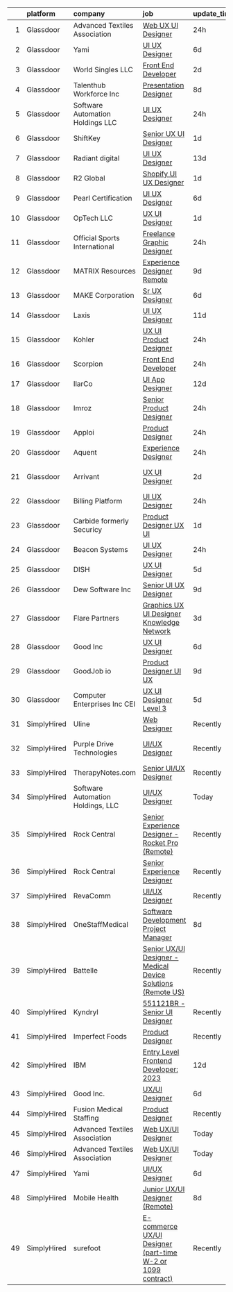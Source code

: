 

|    | platform    | company                           | job                                                                                                                                                                                                                                                                                                                                                                                                                                                                                                                                                                                                                                                                                                                                                                                                                                                                                                                                   | update_time   | location                |
|---:|:------------|:----------------------------------|:--------------------------------------------------------------------------------------------------------------------------------------------------------------------------------------------------------------------------------------------------------------------------------------------------------------------------------------------------------------------------------------------------------------------------------------------------------------------------------------------------------------------------------------------------------------------------------------------------------------------------------------------------------------------------------------------------------------------------------------------------------------------------------------------------------------------------------------------------------------------------------------------------------------------------------------|:--------------|:------------------------|
|  1 | Glassdoor   | Advanced Textiles Association     | [Web UX UI Designer](https://www.glassdoor.com/partner/jobListing.htm?pos=104&ao=1110586&s=58&guid=000001831bf340aeb4960d16c919ab0e&src=GD_JOB_AD&t=SR&vt=w&ea=1&cs=1_9c5776c0&cb=1662621270554&jobListingId=1008123545453&cpc=C891152315FA1AD8&jrtk=3-0-1gcdv6g6lk6dg801-1gcdv6g76i3b8800-8f0f2da3bcb0ded4--6NYlbfkN0BnYbzg9_0OBxfyaC-dC2htIGp3bt0r_Vee4_7uMe98bPPG6yOg2WXqdwhbC791_U00MfwPJQISugkbvt-O9m_o7FpwY2dPKxYlvJWF88LUJU6-PJiA7au0MbT7IIdJhkiVldQN1GCcaP9tiJbH74WPbddeicnz4Ug33P_R2i56xQ0xZRpWPjA6Yl8axoFQ41Avo3a_HFvcyZflZLq_GwsmcA9qVlK5ucciImYjvTupwWgJv6VsqQYmSR2gu8B8sQltEF4RzWyJYPwwpZmar3WnTgUnbbLGhvGx0HNM4Jh2YONohdn4SazsKR3a95JcTyzoW7IyAClg1ql0oCSldRFCz67WboI6_GK4I6pLov6CuXMKpBmHGESs3ZnZiDNem_an8M7KCk9ehGXnnSdI2XG3klqa6RuKdYy78fTKvk70sWrWXZuS4l_4vFle1-XN02H_o7FGbci7TWbTQE22SfPqIsYW1kTsI4SqIFMBgz_MtC6fmeclzF6zmcsWb8_1law%3D)                                                                           | 24h           | Remote                  |
|  2 | Glassdoor   | Yami                              | [UI UX Designer](https://www.glassdoor.com/partner/jobListing.htm?pos=102&ao=1110586&s=58&guid=000001831bf340aeb4960d16c919ab0e&src=GD_JOB_AD&t=SR&vt=w&ea=1&cs=1_2e3d4f58&cb=1662621270553&jobListingId=1008111961904&cpc=C19BE7EA145E205E&jrtk=3-0-1gcdv6g6lk6dg801-1gcdv6g76i3b8800-d1dab448a2b02621--6NYlbfkN0DsBOlmEAMqZtav1V1WKZO3RUElpafjggtWvxyDQ3xFSqf_F-uFbbl63w4PrwT8Miu44ZfysXO1KSQgZsMWkOkd7XGrsQbZln7t07s8F-Y379QQ1CrIr4w_ay-qHsO3v_CQgS9HswjUCAf-pnizNih1cjX2cZN5IilCpikKmz2lbLmVVAngstP8Mkxjc0dUSMN5qur0xbktqw4DmELMwDaPnP02JwbJ6HshTvZpsv3gaVTpQxfrYj6ERtmEnnUpLRP4w4QlgiAuyVg1e8-I1Q7wDfxTrsRTw-EP2_0F8pCKKXaikj19vCa5mysUQ3gwfWOqNex-dXcUap4gMMC0auPWt6OmkVRl_ed9UQeajNXVjHrK-vDrlR9m6-fMF1_w1iwoo3ocJsFNamZpIaYPtgUApxgjN4TSsba4sRGIa-ClPH1HUajMHtTOEg1Z9sUvREqOKYYcqOlzR1NfRLw3quGtpFoFVMmwhl6ebBQsxsCAODPwOe3EelJu)                                                                                             | 6d            | Brea, CA                |
|  3 | Glassdoor   | World Singles  LLC                | [Front End Developer](https://www.glassdoor.com/partner/jobListing.htm?pos=103&ao=1110586&s=58&guid=000001831bf340aeb4960d16c919ab0e&src=GD_JOB_AD&t=SR&vt=w&ea=1&cs=1_88d3bb4c&cb=1662621270553&jobListingId=1008118733326&cpc=D2F1DE17EE1F43B9&jrtk=3-0-1gcdv6g6lk6dg801-1gcdv6g76i3b8800-59559f1c1bdd3001--6NYlbfkN0A953Z9EfJZc5Z9y7Wb0NkuJO-5BBnqXCJSieP3bN3oTxAO8dGQJw4j2CH_NUV965Wb0xLsNjYjhO9zTMCwhc7ZGsB1NBKUSAYmyrivvqdWJYR3WHV-nj1EBYMw4HEobpz0o0xCAVY5XHoBMwolg05YFo3HS0m4JIAsfVysEjv1Yil8LHTQ1DmhXRUsY0J0P9QTaSOkZDtpeqExOWm-rPQzXhAGWtLRPWMH2VnF1-DjjVwnd5VUIJyvh1_kjwnf2dKRYwm-rJ5zJa_f-KyK2OnsChs46OmWRkAmjR9SINIzE9sqVcdvuFSCX_-bYVvkT8_Qo9rc665BxKkKQN8StnHV2-uQ9e-_zSvWQpPBz1kI_7OeMjWBtW4bwNq54I1Pw_rj45vyfuJv-Gy5QadTFV_nd-HluHbUL-bgT4K8o5o6i511e0ZZTRnD1QMecm8k9lqEHxODvwl-4uM3UznZlll4df9VD8gfIJ7-JXfPIrJ8V7b5xL2qMii7eAG0pIF8_sk%3D)                                                                          | 2d            | Remote                  |
|  4 | Glassdoor   | Talenthub Workforce  Inc          | [Presentation Designer](https://www.glassdoor.com/partner/jobListing.htm?pos=110&ao=1110586&s=58&guid=000001831bf340aeb4960d16c919ab0e&src=GD_JOB_AD&t=SR&vt=w&ea=1&cs=1_793fd8ad&cb=1662621270555&jobListingId=1008104112031&cpc=F41FEAB56D215062&jrtk=3-0-1gcdv6g6lk6dg801-1gcdv6g76i3b8800-b0396012850688ec--6NYlbfkN0DpwFV3tuw9vFlML3xauMsT_S9XsNg3VdZNHiuyFzGFEzXfSGkGfgeZuQmrRNOoRj2KG4JtZ16c6Me6TMe4k8idSKCqMIK3nKRCNN0673o5rBPp8bUF45137Vz3MHFL762ZXOrmoxPdzX2ZNZrNjhWHxCSlNkIwtcKanXnT2eO3-YrVPWt20WW4OF6kIlKypSii3gntkKXi1vrS1iv8jGkfky5LpQpNoxsE1qUL0ApHIokdEJ8EiLBP3FXlpS79BgJIsWkD2rMYadaChCI5nLdVHGPanNVBaeM0O1DEIlJVc5mvwoVk2pLStWd_AFif4bOMMMErrtMJAul7MKJORzBAbTxzOPO2qCXsuvB3PlHVHXY3hm-gI6a6ygMqKuQJ7CnGZH-TFqwF96dEANRtqgcOcbV9Fu4f8aiK4aeICXLctns5lSTSG4PXMnAhVVOOLIoCdyTcPirT4CJpcXSf-wVu-LVptbzCNaDEa6GYsvK8ilEBfYB2Rnh4mMV1HN1pEJO9uN4lRBzjO49NZsopQgXt)                                                      | 8d            | Remote                  |
|  5 | Glassdoor   | Software Automation Holdings  LLC | [UI UX Designer](https://www.glassdoor.com/partner/jobListing.htm?pos=101&ao=1110586&s=58&guid=000001831bf340aeb4960d16c919ab0e&src=GD_JOB_AD&t=SR&vt=w&ea=1&cs=1_b24d1be3&cb=1662621270553&jobListingId=1008123823566&cpc=44CD5376B8534B8F&jrtk=3-0-1gcdv6g6lk6dg801-1gcdv6g76i3b8800-3bcf243cd403f7c2--6NYlbfkN0Cd5ZvLdai7cR0fypH5_WiGezUQesq24dbKuF0ly35ya0wozhh-9z2tlJyVXIJqsSw1J9a7pG5gMiumTPfCocB6PEtNSpXRWp_9qIPMaS-bqWB8UXAIzKgvkXkJYcpRM5zHZvfo3YLhPX_oih5ekdFM62wMT07fNqP801IE2Adcsh0DAgosBBMAYXj_32J324Q7ukyWWTtytwxIiwXNQhomkhyKAWOnqv_RQEgUcmTXhUzid_pjCos8LDfQRL3khseJNfCrp4zq4FckBxdd_DDO8SHsjO0cB2IXiBzD28G-Q4ndZTby7XHjCpQA0n1jY3vE2cRwkPKhKVAsCftvi9z42luq4E4gzxr_36NwLFynawuWLOdRcT7DIKzOyRLvwAB8TZI9lH6-KeWl3-jA8dqRJPBqTYtk7JXJf7gX3HOedJtEfe1EQvQqYdUZFc-RYVDsp7zn8e88vFr2y4414G4nRYNUPw46KEKWbtYtHzCjTfrw-qmDx9qPtV-8eCnZjvg%3D)                                                                               | 24h           | Remote                  |
|  6 | Glassdoor   | ShiftKey                          | [Senior UX UI Designer](https://www.glassdoor.com/partner/jobListing.htm?pos=124&ao=1136043&s=58&guid=000001831bf340aeb4960d16c919ab0e&src=GD_JOB_AD&t=SR&vt=w&ea=1&cs=1_2a09ceab&cb=1662621270556&jobListingId=1008121373142&jrtk=3-0-1gcdv6g6lk6dg801-1gcdv6g76i3b8800-10f5eb952d532193-)                                                                                                                                                                                                                                                                                                                                                                                                                                                                                                                                                                                                                                           | 1d            | Remote                  |
|  7 | Glassdoor   | Radiant digital                   | [UI UX Designer](https://www.glassdoor.com/partner/jobListing.htm?pos=125&ao=1136043&s=58&guid=000001831bf340aeb4960d16c919ab0e&src=GD_JOB_AD&t=SR&vt=w&ea=1&cs=1_c00df875&cb=1662621270556&jobListingId=1008093841099&jrtk=3-0-1gcdv6g6lk6dg801-1gcdv6g76i3b8800-7da7b2afb5597ba3-)                                                                                                                                                                                                                                                                                                                                                                                                                                                                                                                                                                                                                                                  | 13d           | Remote                  |
|  8 | Glassdoor   | R2 Global                         | [Shopify UI UX Designer](https://www.glassdoor.com/partner/jobListing.htm?pos=106&ao=1110586&s=58&guid=000001831bf340aeb4960d16c919ab0e&src=GD_JOB_AD&t=SR&vt=w&ea=1&cs=1_674a0fef&cb=1662621270554&jobListingId=1008120823864&cpc=C4A69CCDBB3B9599&jrtk=3-0-1gcdv6g6lk6dg801-1gcdv6g76i3b8800-933887e8a8561f9b--6NYlbfkN0D8rL0LUwE8HzvQOzovyd2d9CwT13E1AZ7ViNRQVbvKBAn7CPz_PUQ8WigMFBpoSqqvA6uieSNjI3U7GzGBn9OmlSXHCm3UZDaO8QwMPBE9wpDfRehkq0v225-N8e9xSv_EOQEMxjRiAguC96wL_b0XxiMH0phigBz7SyIALt3Vocvf1d5z7sdxAwV_OnV6-sfvvJ5h0h2fWSA_62Wt4tCYsKGKTXjpaJ6BU4gs1sOJm-acw281XYG8w6v258MHQVdo6GMYsUGykkrMqn9V5wLSmd8vAbzxsa2CP0Mj7lhuNIZR8sp6Sc7Mf5D7SHxX1-9xgXNWW6gjMpWAbDj6qRhOhLxSpaYkQsGJkjRav_hVk8_eQNcwuLIHscmILNbLz7oQY1MYDgkYbTjnAYQEb2ohb7wKnSUN4KnbQiwpmK1EBghdHCdR78R4k6171Mkqay2_usUSjVFDGOhfouvqXMzD2yE-vs1Rie96yfxG_91X376olLZBA_MVzFMJ8qKEVdfNnczIoCs_3A%3D%3D)                                                         | 1d            | Remote                  |
|  9 | Glassdoor   | Pearl Certification               | [UI UX Designer](https://www.glassdoor.com/partner/jobListing.htm?pos=119&ao=1136043&s=58&guid=000001831bf340aeb4960d16c919ab0e&src=GD_JOB_AD&t=SR&vt=w&ea=1&cs=1_de7b26c9&cb=1662621270555&jobListingId=1008112216549&jrtk=3-0-1gcdv6g6lk6dg801-1gcdv6g76i3b8800-a5717bbdad883532-)                                                                                                                                                                                                                                                                                                                                                                                                                                                                                                                                                                                                                                                  | 6d            | Remote                  |
| 10 | Glassdoor   | OpTech LLC                        | [UX UI Designer](https://www.glassdoor.com/partner/jobListing.htm?pos=109&ao=1110586&s=58&guid=000001831bf340aeb4960d16c919ab0e&src=GD_JOB_AD&t=SR&vt=w&ea=1&cs=1_85f65cf0&cb=1662621270554&jobListingId=1008120878935&cpc=B076152010A3B66C&jrtk=3-0-1gcdv6g6lk6dg801-1gcdv6g76i3b8800-0baaffa7b0784a0a--6NYlbfkN0DP9fosW9IEXaU1TZ3ocreH2vEq1sd-U-IRxHoNdS6RHkqAVuspg0SWSgO6chgcdoU5n4vUJhBKWY-WDn94csM60LcuhNnZxBqWpiRhLNHVLEV9midagA-O3i21KTv-5qP-FwLsLnbHckdD11Y3Ezo9aFteyJdb1TmKa1Efb5KY9hp-Swlpyxh_iEGF3sQMQFOEgzlvDZKl2Tm2vGQOPYt4UoX7-NDWh--bplg4d_lIYQa6JBipccmTX0lhnv_albSiIcChwivG-C0A-dooIrHz-dBZaNs7jxb2Xs9gVdPNiYfeboWm8-cFajy9FvfSLnYzoo3Z9mAFbiGCRhym5d9dLbgFqnrw4iXFKyxmLGLk2tjCjFk9DliUipj91KjmkoQbslHlBULaxlpP9M7uS7AAZU469PlaWgAUttrdYWBaPqZZtoevAZPjZo3UC_jBNa_CtGpD-EpjZiBTR6jyyjqr5vNeBC8AKjN6DZLI_TNEab2MbJA4W68KHnsQor6m-4xgHKRjrxt1OJMjLIYEvNC-)                                                             | 1d            | Lansing, MI             |
| 11 | Glassdoor   | Official Sports International     | [Freelance Graphic Designer](https://www.glassdoor.com/partner/jobListing.htm?pos=121&ao=1136043&s=58&guid=000001831bf340aeb4960d16c919ab0e&src=GD_JOB_AD&t=SR&vt=w&ea=1&cs=1_46fbeb9a&cb=1662621270555&jobListingId=1008123864431&jrtk=3-0-1gcdv6g6lk6dg801-1gcdv6g76i3b8800-f7541fdc65ee0127-)                                                                                                                                                                                                                                                                                                                                                                                                                                                                                                                                                                                                                                      | 24h           | Remote                  |
| 12 | Glassdoor   | MATRIX Resources                  | [Experience Designer   Remote](https://www.glassdoor.com/partner/jobListing.htm?pos=111&ao=1110586&s=58&guid=000001831bf340aeb4960d16c919ab0e&src=GD_JOB_AD&t=SR&vt=w&ea=1&cs=1_bab13278&cb=1662621270555&jobListingId=1008101974314&cpc=F4EED0218A761C36&jrtk=3-0-1gcdv6g6lk6dg801-1gcdv6g76i3b8800-5a0c883764d5860c--6NYlbfkN0De5ppvndiyxA0pMSLQzOe_j9Mra0KF_8EhxTxOKXtZIfhM20E97mGJuSEbq9mCfhj09Cu6QrprDdOawS3cdn80QuZY24sACJEjfKNH7vKXtDoY83kVdXkU9J3oOb0uSX08IYg2no39FuFPoAVsSwba0l_I_RrZ1Qiom7P1GJwtz0REkwQbOXN9Y_R_55-n6CyOq4EQrfVxI3ov7wQ4ST16P21BU-h9tybm2CdVdEYmfvd-G2RdKyGJmbnSJhZgykKvbLfBwF63WrMT7GmS2ueNIRulkYxMpdXJNQN5dQCJgdLHHNIcN1EBNRXfuKSTfXWDp80uHRjBzv-AiqKX3v11-r_mPFzdUYudPu8c_b0dCSzYW4YETxK68V9TU3W-8cWKA24fQbIF2YkWHPRcaOUTcy0IWrwxnEa5g8-pTIHK0QONgl-Ut7FkaxDaQMO-y492TIcMYWHBghPSTdzKuWHFM0R384BrN3acZ5ftTUn0dnqfR4-TNPB63rKqBsEZf_K5ygtYzULf28K-GH2WU8rH8VHOndoOKyI6xsFkri3APg%3D%3D)                   | 9d            | Irving, TX              |
| 13 | Glassdoor   | MAKE Corporation                  | [Sr  UX Designer](https://www.glassdoor.com/partner/jobListing.htm?pos=113&ao=1110586&s=58&guid=000001831bf340aeb4960d16c919ab0e&src=GD_JOB_AD&t=SR&vt=w&ea=1&cs=1_a9023235&cb=1662621270555&jobListingId=1008111018945&cpc=3BA4CE39D5B5DEF5&jrtk=3-0-1gcdv6g6lk6dg801-1gcdv6g76i3b8800-175cdf68bb3b85ab--6NYlbfkN0DBngY5b4yB-TlcVsy-QsRo8iRp5hY8m7P-4u0yD8OPehX8tfe9tVu8yLDxUwV1mcUyLWyrXCaODSfuFoLB5vmq0DBHwLowcpqWevatJK5OgW7nhgyKom-XMka9g2laA_pos-ed-qRT0K_OlsZHdjm9WVv_gYLvIeSeW-G3rBuHH-bBdpcmaNTxUpNqNEZqvUU4TzRiG185hAdpoYFvdOg6-q5fFwiK85iVbV0JjI-iBeFC5k0L-Jn-hxSZJ4sMYITKtEETTE3g-GdZQE48gR93uW-jJKEcAX-C8KNBn4vHH-NPtOdcHYSYBY0CegMnj7E32VHR0CzA3nrdefkVfZKPCDgaqfL1-aR_UyKi4YLYR7QOiJHBj_h04ejUtFV3ylDAARYmde6e81Rl8JuM2TtcAzORUJXO2oC59spupDiKacVPZmYj0aZfjuWiUzm69asQMat6RLVAJR21Dt-26O1LaMJ83aqBx7M2Ab_Ubs1dBZeRVP8ncwIXpldDDzfaTSu-sZ7ndGojcw%3D%3D)                                                                | 6d            | Remote                  |
| 14 | Glassdoor   | Laxis                             | [UI UX Designer](https://www.glassdoor.com/partner/jobListing.htm?pos=130&ao=1136043&s=58&guid=000001831bf340aeb4960d16c919ab0e&src=GD_JOB_AD&t=SR&vt=w&ea=1&cs=1_85966fa2&cb=1662621270556&jobListingId=1008098594430&jrtk=3-0-1gcdv6g6lk6dg801-1gcdv6g76i3b8800-3580cb1d638b4dea-)                                                                                                                                                                                                                                                                                                                                                                                                                                                                                                                                                                                                                                                  | 11d           | Remote                  |
| 15 | Glassdoor   | Kohler                            | [UX UI Product Designer](https://www.glassdoor.com/partner/jobListing.htm?pos=122&ao=1136043&s=58&guid=000001831bf340aeb4960d16c919ab0e&src=GD_JOB_AD&t=SR&vt=w&cs=1_b3cc77df&cb=1662621270555&jobListingId=1008124069497&jrtk=3-0-1gcdv6g6lk6dg801-1gcdv6g76i3b8800-c4fb8987418ad236-)                                                                                                                                                                                                                                                                                                                                                                                                                                                                                                                                                                                                                                               | 24h           | Kohler, WI              |
| 16 | Glassdoor   | Scorpion                          | [Front End Developer](https://www.glassdoor.com/partner/jobListing.htm?pos=127&ao=1136043&s=58&guid=000001831bf340aeb4960d16c919ab0e&src=GD_JOB_AD&t=SR&vt=w&ea=1&cs=1_19e8acbc&cb=1662621270556&jobListingId=1008123023017&jrtk=3-0-1gcdv6g6lk6dg801-1gcdv6g76i3b8800-0751356d8296874d-)                                                                                                                                                                                                                                                                                                                                                                                                                                                                                                                                                                                                                                             | 24h           | Remote                  |
| 17 | Glassdoor   | IlarCo                            | [UI App Designer](https://www.glassdoor.com/partner/jobListing.htm?pos=117&ao=1136043&s=58&guid=000001831bf340aeb4960d16c919ab0e&src=GD_JOB_AD&t=SR&vt=w&ea=1&cs=1_25e48c65&cb=1662621270555&jobListingId=1008097560096&jrtk=3-0-1gcdv6g6lk6dg801-1gcdv6g76i3b8800-ea3aed3263cfccf2-)                                                                                                                                                                                                                                                                                                                                                                                                                                                                                                                                                                                                                                                 | 12d           | Remote                  |
| 18 | Glassdoor   | Imroz                             | [Senior Product Designer](https://www.glassdoor.com/partner/jobListing.htm?pos=120&ao=1136043&s=58&guid=000001831bf340aeb4960d16c919ab0e&src=GD_JOB_AD&t=SR&vt=w&ea=1&cs=1_b3efe1ef&cb=1662621270555&jobListingId=1008122807218&jrtk=3-0-1gcdv6g6lk6dg801-1gcdv6g76i3b8800-3c90933b76e62c09-)                                                                                                                                                                                                                                                                                                                                                                                                                                                                                                                                                                                                                                         | 24h           | Remote                  |
| 19 | Glassdoor   | Apploi                            | [Product Designer](https://www.glassdoor.com/partner/jobListing.htm?pos=126&ao=1136043&s=58&guid=000001831bf340aeb4960d16c919ab0e&src=GD_JOB_AD&t=SR&vt=w&ea=1&cs=1_090d2b2e&cb=1662621270556&jobListingId=1008123599025&jrtk=3-0-1gcdv6g6lk6dg801-1gcdv6g76i3b8800-1e483b1ccae5bc54-)                                                                                                                                                                                                                                                                                                                                                                                                                                                                                                                                                                                                                                                | 24h           | New York, NY            |
| 20 | Glassdoor   | Aquent                            | [Experience Designer](https://www.glassdoor.com/partner/jobListing.htm?pos=112&ao=1110586&s=58&guid=000001831bf340aeb4960d16c919ab0e&src=GD_JOB_AD&t=SR&vt=w&cs=1_57baa0b5&cb=1662621270554&jobListingId=1008123535041&cpc=654405A9B1E0A9F5&jrtk=3-0-1gcdv6g6lk6dg801-1gcdv6g76i3b8800-8d2c847b68a1be34--6NYlbfkN0DMrcEu7yrtATojKJA7cEzGQ3FdRGWLh0CZQInL4ECGI9gD0Wolx9R2EDT7B77c2cRxVdjXFVvapnUBletPGY1y6zUD5emEx2JJHVUKLB7YCEnjpM4Zg3PYdIMwZp1WmyRvhCdKgdleEQNFFwOpXDPT8CnFEGpHLzyPkHaoagJKhB_clZYMpOmLDllDxiGRY8oVCigRrKtX-soT_N_EFRNvAUK_gv3CiFiKaM-NWKufz1pO-rckvnVkoCkld3HgNL0PnWLJmtQ1GL7mxAs_ylJoBnrdt4dTF2N2TS6fppU-gf8rV86-m7foEnyvkcLWbLir_Od_Bly3FdHTiiQHQklmFp89RsnhYUY9TAMJsG1oh7bVgrCARi7grSGmHy4NUMrda-DwUCRElN81aTx8lPtqAKZQ3RNayinqOuI5xa41lu2DM-JCHitS92KJvlq-OlAJWSDOfE2BXZnOQGiPm_cz)                                                                                                                             | 24h           | Remote                  |
| 21 | Glassdoor   | Arrivant                          | [UX UI Designer](https://www.glassdoor.com/partner/jobListing.htm?pos=107&ao=1110586&s=58&guid=000001831bf340aeb4960d16c919ab0e&src=GD_JOB_AD&t=SR&vt=w&ea=1&cs=1_6e22a2aa&cb=1662621270554&jobListingId=1008119621943&cpc=7F6F94E2229B3AB5&jrtk=3-0-1gcdv6g6lk6dg801-1gcdv6g76i3b8800-3e642d748c9187d5--6NYlbfkN0DSgjPPcnEdvoK3uuxfISLALE6pB1FR7YSHOr_tSg5_QGIhoz_2VqUepdcKLBLI_zSAkyoPLr8SW-BEhconqxzy3mrDukWdx0ef31tGDTpgIip-SetJEWcGYiS5_3gTnXONN1J-6acvd22kzKlzGzinEI8pgDvf73tRGn8UbRq18Ntbe2fdioLQ8GhibXzdAYHNWY1awpBYCI1MDnqrSlTQhIJh7ItZ3wHKAkh_KMzvwVuyOTjx1BK8h2yXzeGX2VXAmSCbXHqxdo9Ju6NvzeW_cj2NacSNOV7F9EFnvH0AFcyLH4iYETgI35KJjrSXyVQ2xrQ8dwJmMz4ML1pT-OxGe13J8gBDrQmhOrEjxrKDJyYa5tmnj5vKsaZr3OsBVfZJEMQw07n1KRop10AoECiVuCftcPFqFr0yTFBZOjvhl3bWLSNWo1nCHzR7HKKLrYOoLQ9cZE1bXhavaB4XKvYbnFEuAPmEey1GmKS6dC7MtQTtNXUhc30rki0dXqlgXh3XCbW-H7HtWDfMxsMHBAL3FkymJb6BpRuJE9eE9h4N_-LoHCwqvMnl5Rd2IYunNAlJVqsZ9f7MRg%3D%3D) | 2d            | Los Angeles, CA         |
| 22 | Glassdoor   | Billing Platform                  | [UI UX Designer](https://www.glassdoor.com/partner/jobListing.htm?pos=115&ao=1136043&s=58&guid=000001831bf340aeb4960d16c919ab0e&src=GD_JOB_AD&t=SR&vt=w&ea=1&cs=1_de766e4e&cb=1662621270555&jobListingId=1008122827177&jrtk=3-0-1gcdv6g6lk6dg801-1gcdv6g76i3b8800-11d72c368af852e6-)                                                                                                                                                                                                                                                                                                                                                                                                                                                                                                                                                                                                                                                  | 24h           | Remote                  |
| 23 | Glassdoor   | Carbide  formerly Securicy        | [Product Designer  UX UI ](https://www.glassdoor.com/partner/jobListing.htm?pos=116&ao=1136043&s=58&guid=000001831bf340aeb4960d16c919ab0e&src=GD_JOB_AD&t=SR&vt=w&ea=1&cs=1_3aebf68b&cb=1662621270555&jobListingId=1008121439607&jrtk=3-0-1gcdv6g6lk6dg801-1gcdv6g76i3b8800-d13a311e168c1bb2-)                                                                                                                                                                                                                                                                                                                                                                                                                                                                                                                                                                                                                                        | 1d            | Remote                  |
| 24 | Glassdoor   | Beacon Systems                    | [UI UX Designer](https://www.glassdoor.com/partner/jobListing.htm?pos=114&ao=1136043&s=58&guid=000001831bf340aeb4960d16c919ab0e&src=GD_JOB_AD&t=SR&vt=w&ea=1&cs=1_7afe37f7&cb=1662621270555&jobListingId=1008123454359&jrtk=3-0-1gcdv6g6lk6dg801-1gcdv6g76i3b8800-df074d49c4572ff4-)                                                                                                                                                                                                                                                                                                                                                                                                                                                                                                                                                                                                                                                  | 24h           | Remote                  |
| 25 | Glassdoor   | DISH                              | [UX UI Designer](https://www.glassdoor.com/partner/jobListing.htm?pos=129&ao=1136043&s=58&guid=000001831bf340aeb4960d16c919ab0e&src=GD_JOB_AD&t=SR&vt=w&cs=1_df1b180a&cb=1662621270556&jobListingId=1008114886414&jrtk=3-0-1gcdv6g6lk6dg801-1gcdv6g76i3b8800-a0d40966bf4ac873-)                                                                                                                                                                                                                                                                                                                                                                                                                                                                                                                                                                                                                                                       | 5d            | Englewood, CO           |
| 26 | Glassdoor   | Dew Software Inc                  | [Senior UI UX Designer](https://www.glassdoor.com/partner/jobListing.htm?pos=123&ao=1136043&s=58&guid=000001831bf340aeb4960d16c919ab0e&src=GD_JOB_AD&t=SR&vt=w&ea=1&cs=1_3c31265e&cb=1662621270556&jobListingId=1008101607553&jrtk=3-0-1gcdv6g6lk6dg801-1gcdv6g76i3b8800-3f724dd74a5ae4c0-)                                                                                                                                                                                                                                                                                                                                                                                                                                                                                                                                                                                                                                           | 9d            | Newark, CA              |
| 27 | Glassdoor   | Flare Partners                    | [Graphics   UX   UI Designer   Knowledge Network](https://www.glassdoor.com/partner/jobListing.htm?pos=128&ao=1136043&s=58&guid=000001831bf340aeb4960d16c919ab0e&src=GD_JOB_AD&t=SR&vt=w&ea=1&cs=1_ce114015&cb=1662621270556&jobListingId=1008116972847&jrtk=3-0-1gcdv6g6lk6dg801-1gcdv6g76i3b8800-c8e2d4189e065ddd-)                                                                                                                                                                                                                                                                                                                                                                                                                                                                                                                                                                                                                 | 3d            | Remote                  |
| 28 | Glassdoor   | Good Inc                          | [UX UI Designer](https://www.glassdoor.com/partner/jobListing.htm?pos=118&ao=1136043&s=58&guid=000001831bf340aeb4960d16c919ab0e&src=GD_JOB_AD&t=SR&vt=w&ea=1&cs=1_a7a76d39&cb=1662621270555&jobListingId=1008111195387&jrtk=3-0-1gcdv6g6lk6dg801-1gcdv6g76i3b8800-f979ab19f822d99a-)                                                                                                                                                                                                                                                                                                                                                                                                                                                                                                                                                                                                                                                  | 6d            | Remote                  |
| 29 | Glassdoor   | GoodJob io                        | [Product Designer   UI UX](https://www.glassdoor.com/partner/jobListing.htm?pos=108&ao=1110586&s=58&guid=000001831bf340aeb4960d16c919ab0e&src=GD_JOB_AD&t=SR&vt=w&ea=1&cs=1_f7bc97f6&cb=1662621270554&jobListingId=1008101143376&cpc=FB7E4A1762AE5BEC&jrtk=3-0-1gcdv6g6lk6dg801-1gcdv6g76i3b8800-8578fbe97d5717b5--6NYlbfkN0A-eM-8zQmqxQkbCPpjyO_R1nvC3dWyZdH4WDfPbAqpRWMKG9vGIfMbmWU-gkWEBQ01vlTGLb2nzOcccHCg0J6zzTcuMGXdgKgg2GXifa6KSDn8culOCpjh_TFn3gljPby6eKNqkiiOIk7xpFsOaWLOLwbEX6yF3a3LNf0J13VFSUA2XKAN-WXo_J36O-UtPf08_XJ-JmGSryZb_m_xYrDP-JHG5jflY5dsan2HaJ3zDWI5YAR6Ys4K2fSYrs8Va76QdFFOu6KmPV_z8nEHMkGdJcvw2UHJJaFJ1q7cFiXimxXnd9xFPm8WO52mLtQCrmInh8aomMWelZdSJvzF-tAOayg5sVXSxNp-9LNmQnQ_XoeqA25C2y6E0_zXQiYiSHYXI7Mhnz_vEb91D3HB5GXm0-m--U4PzU4TsAWDtppI_uq-MeY4CcQ3QWmknCtyZy-H8ujcVit5XTcc5wFNasdl_hhZewg5YzVUMed1hSpaWGC8FSzqwE30Zwmsu6Nsbas%3D)                                                                     | 9d            | Remote                  |
| 30 | Glassdoor   | Computer Enterprises  Inc   CEI   | [UX UI Designer Level 3](https://www.glassdoor.com/partner/jobListing.htm?pos=105&ao=1110586&s=58&guid=000001831bf340aeb4960d16c919ab0e&src=GD_JOB_AD&t=SR&vt=w&ea=1&cs=1_213c69fa&cb=1662621270554&jobListingId=1008114458722&cpc=451933188B21919D&jrtk=3-0-1gcdv6g6lk6dg801-1gcdv6g76i3b8800-91df08786b5b64c6--6NYlbfkN0AVVnl_N3xmP3MApcGA3sr6MLnz8P423WWILI1WvbjE8Ry71v-lom9NKs8rBQiPPSeqLTFoMWzh6tcsaSztQ8Z2WFlVj9q4PCblGzbo9xkQZJhKsJfQN-Cu-Kosv8Zred-oKuYPDnjzHYikmtTi-DHthttSy0Fj2oO5GApqJjPjRjLhNkyvANX5wd1jA9a0pFNmsxI_lOI_lx9cbpX81Cu5tegWY2sXfMvyad6rk_t2tvkJZltwxWL1qZZe1XaET-M_WQT49RTAmNnOEWWXxrCHx0H6FeVShTxzAyAtUra-56y8bt2bCSxhUiO_X_lMlb9K0laR6e5ZMhh7Nf8oYyG0r5qKl99WjqpQ80BBAlDWTf1SWxvOLwK6J1y9RpOfkpFGbsnUkevqQDZ_titGvCQvfTJ8lJ7b4AWD0PJzQ1HcnsYhGzv0MI-E0qQ0rmD3vJx2X-4P1xWETISPDNovbwwuPqtrc046vGDFIXkBDcel2duAVL0UhOffQFQFphTnW0iC2qliiuZmGg%3D%3D)                                                         | 5d            | Remote                  |
| 31 | SimplyHired | Uline                             | [Web Designer](https://www.simplyhired.com/job/kI5kUAq-InikRw-9L7E4f0451pjqb3sKTzg2rEtjPg4g-FlQB3FIdQ?q=ui+designer)                                                                                                                                                                                                                                                                                                                                                                                                                                                                                                                                                                                                                                                                                                                                                                                                                  | Recently      | Pleasant Prairie, WI    |
| 32 | SimplyHired | Purple Drive Technologies         | [UI/UX Designer](https://www.simplyhired.com/job/i6CZEwa7TRm0urbdJVnM1-O4uyrWmyaJWvkg_CjtSNxbyu0dA6b-nQ?q=ui+designer)                                                                                                                                                                                                                                                                                                                                                                                                                                                                                                                                                                                                                                                                                                                                                                                                                | Recently      | Seattle, WA +1 location |
| 33 | SimplyHired | TherapyNotes.com                  | [Senior UI/UX Designer](https://www.simplyhired.com/job/Mhu-nAuREJzVYSVPtkCJBNRiLtBerfF3B1jgvD6Ph2RxTs_VZthOoQ?q=ui+designer)                                                                                                                                                                                                                                                                                                                                                                                                                                                                                                                                                                                                                                                                                                                                                                                                         | Recently      | Remote                  |
| 34 | SimplyHired | Software Automation Holdings, LLC | [UI/UX Designer](https://www.simplyhired.com/job/08Rw44v72royO6O3X6jyRDO-mLnRY9EG0qoFZcx7SIG1XYmrS6ZHjg?q=ui+designer)                                                                                                                                                                                                                                                                                                                                                                                                                                                                                                                                                                                                                                                                                                                                                                                                                | Today         | Remote                  |
| 35 | SimplyHired | Rock Central                      | [Senior Experience Designer - Rocket Pro (Remote)](https://www.simplyhired.com/job/WFOQFrw2mphynW-NsIpy91iE8xWR5Lm0fNy65Uhq_2M__KiA2xz0ow?q=ui+designer)                                                                                                                                                                                                                                                                                                                                                                                                                                                                                                                                                                                                                                                                                                                                                                              | Recently      | Detroit, MI             |
| 36 | SimplyHired | Rock Central                      | [Senior Experience Designer](https://www.simplyhired.com/job/UsF5NXTI_IXYhcawUmw3kN32jP06WleBqauCl8-aleTJzozKLE6Thw?q=ui+designer)                                                                                                                                                                                                                                                                                                                                                                                                                                                                                                                                                                                                                                                                                                                                                                                                    | Recently      | Detroit, MI             |
| 37 | SimplyHired | RevaComm                          | [UI/UX Designer](https://www.simplyhired.com/job/o8zVZGERn1H6AzVWsjkqahKhFI5UmYNf_-QOoSzje9Z0NvmwcTviZw?q=ui+designer)                                                                                                                                                                                                                                                                                                                                                                                                                                                                                                                                                                                                                                                                                                                                                                                                                | Recently      | Remote                  |
| 38 | SimplyHired | OneStaffMedical                   | [Software Development Project Manager](https://www.simplyhired.com/job/W7tMam_AuChDvesXIRtw9H3XRjfMi0EZqFvUODJ-95-amabC6GPAIA?q=ui+designer)                                                                                                                                                                                                                                                                                                                                                                                                                                                                                                                                                                                                                                                                                                                                                                                          | 8d            | Omaha, NE               |
| 39 | SimplyHired | Battelle                          | [Senior UX/UI Designer - Medical Device Solutions (Remote US)](https://www.simplyhired.com/job/6BVqH7iBsSK5vomQZonaGuHlIzqlhBKgxKd9wCH9Ok5xVYSW8MXSVA?q=ui+designer)                                                                                                                                                                                                                                                                                                                                                                                                                                                                                                                                                                                                                                                                                                                                                                  | Recently      | Columbus, OH            |
| 40 | SimplyHired | Kyndryl                           | [551121BR - Senior UI Designer](https://www.simplyhired.com/job/ln0q34g6s9axBOm-rTUWAVtLoFSFqQUKmESbQP3-Av_kUwzfaMU9MQ?q=ui+designer)                                                                                                                                                                                                                                                                                                                                                                                                                                                                                                                                                                                                                                                                                                                                                                                                 | Recently      | Remote                  |
| 41 | SimplyHired | Imperfect Foods                   | [Product Designer](https://www.simplyhired.com/job/bCNEB9sAPrQRgG9y3tGNzT8wPVMrQ6Z7f2QjVLXDmJnHEz9XL8u3Gw?q=ui+designer)                                                                                                                                                                                                                                                                                                                                                                                                                                                                                                                                                                                                                                                                                                                                                                                                              | Recently      | Remote                  |
| 42 | SimplyHired | IBM                               | [Entry Level Frontend Developer: 2023](https://www.simplyhired.com/job/CQEGTIze4nvsXE3AvrFGcowMcl7TJxk7YlCEmaKai2-Q7L69In2NUQ?q=ui+designer)                                                                                                                                                                                                                                                                                                                                                                                                                                                                                                                                                                                                                                                                                                                                                                                          | 12d           | San Jose, CA            |
| 43 | SimplyHired | Good Inc.                         | [UX/UI Designer](https://www.simplyhired.com/job/HvE6aCFPM-zFV3idodQwFUBkCWe1HEIKTwH6kF4p00XmzWxjSwQ6sw?q=ui+designer)                                                                                                                                                                                                                                                                                                                                                                                                                                                                                                                                                                                                                                                                                                                                                                                                                | 6d            | Remote                  |
| 44 | SimplyHired | Fusion Medical Staffing           | [Product Designer](https://www.simplyhired.com/job/CkvdKoBsJgzs_CdBD7hjmrN8LLOl-erbZtsJO5xBNvLJR7zJfvQb-w?q=ui+designer)                                                                                                                                                                                                                                                                                                                                                                                                                                                                                                                                                                                                                                                                                                                                                                                                              | Recently      | Omaha, NE               |
| 45 | SimplyHired | Advanced Textiles Association     | [Web UX/UI Designer](https://www.simplyhired.com/job/ayUCkN73Q0lvxDvxdcXSYQsnKcHpDtvnyo489zmAg-ufVUMH3LE3iw?q=ui+designer)                                                                                                                                                                                                                                                                                                                                                                                                                                                                                                                                                                                                                                                                                                                                                                                                            | Today         | Remote                  |
| 46 | SimplyHired | Advanced Textiles Association     | [Web UX/UI Designer](https://www.simplyhired.com/job/ayUCkN73Q0lvxDvxdcXSYQsnKcHpDtvnyo489zmAg-ufVUMH3LE3iw?q=ui+designer)                                                                                                                                                                                                                                                                                                                                                                                                                                                                                                                                                                                                                                                                                                                                                                                                            | Today         | Remote                  |
| 47 | SimplyHired | Yami                              | [UI/UX Designer](https://www.simplyhired.com/job/XacJBZo-N_pPhA2lynzRnpweoIJ1wi0lmXquZhOMXqwKK1JqnKuusA?q=ui+designer)                                                                                                                                                                                                                                                                                                                                                                                                                                                                                                                                                                                                                                                                                                                                                                                                                | 6d            | Brea, CA                |
| 48 | SimplyHired | Mobile Health                     | [Junior UX/UI Designer (Remote)](https://www.simplyhired.com/job/mlVdahn8FjO62I5x3mZ2d_XAvtoB0Q8szhCMLax2laGAPJg_zjkWOA?q=ui+designer)                                                                                                                                                                                                                                                                                                                                                                                                                                                                                                                                                                                                                                                                                                                                                                                                | 8d            | New York, NY            |
| 49 | SimplyHired | surefoot                          | [E-commerce UX/UI Designer (part-time W-2 or 1099 contract)](https://www.simplyhired.com/job/nvxaGmxc6z-u5qkNPphyLjnX4NIqkJkKjaJ5oKlDu1IE8JdfsA8NhA?q=ui+designer)                                                                                                                                                                                                                                                                                                                                                                                                                                                                                                                                                                                                                                                                                                                                                                    | Recently      | Remote                  |